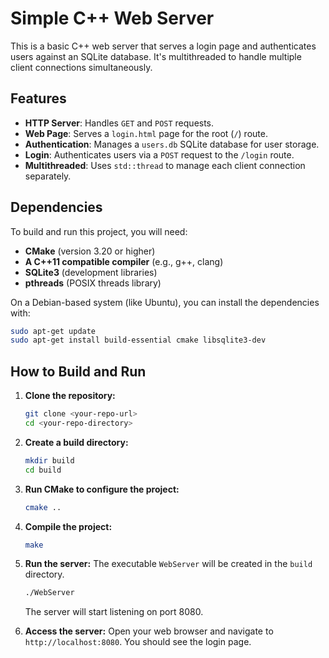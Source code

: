 # Simple C++ Web Server

This is a basic C++ web server that serves a login page and authenticates users against an SQLite database. It's multithreaded to handle multiple client connections simultaneously.

## Features

* **HTTP Server**: Handles `GET` and `POST` requests.
* **Web Page**: Serves a `login.html` page for the root (`/`) route.
* **Authentication**: Manages a `users.db` SQLite database for user storage.
* **Login**: Authenticates users via a `POST` request to the `/login` route.
* **Multithreaded**: Uses `std::thread` to manage each client connection separately.

## Dependencies

To build and run this project, you will need:
* **CMake** (version 3.20 or higher)
* **A C++11 compatible compiler** (e.g., g++, clang)
* **SQLite3** (development libraries)
* **pthreads** (POSIX threads library)

On a Debian-based system (like Ubuntu), you can install the dependencies with:
```bash
sudo apt-get update
sudo apt-get install build-essential cmake libsqlite3-dev
```

## How to Build and Run

1.  **Clone the repository:**
    ```bash
    git clone <your-repo-url>
    cd <your-repo-directory>
    ```

2.  **Create a build directory:**
    ```bash
    mkdir build
    cd build
    ```

3.  **Run CMake to configure the project:**
    ```bash
    cmake ..
    ```

4.  **Compile the project:**
    ```bash
    make
    ```

5.  **Run the server:**
    The executable `WebServer` will be created in the `build` directory.
    ```bash
    ./WebServer
    ```
    The server will start listening on port 8080.

6.  **Access the server:**
    Open your web browser and navigate to `http://localhost:8080`. You should see the login page.

